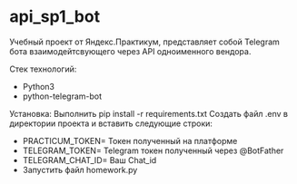 # api_sp1_bot
Учебный проект от Яндекс.Практикум, представляет собой Telegram бота взаимодейтсвующего через API одноименного вендора.

Стек технологий:
- Python3
- python-telegram-bot

Установка:
Выполнить pip install -r requirements.txt
Cоздать файл .env в директории проекта и вставить следующие строки:

- PRACTICUM_TOKEN= Токен полученный на платформе
- TELEGRAM_TOKEN= Telegram токен полученный через @BotFather
- TELEGRAM_CHAT_ID= Ваш Chat_id
- Запустить файл homework.py
